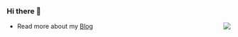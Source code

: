 ### Hi there 👋

<img align="right" src="https://github-readme-stats.vercel.app/api?username=knowncold&show_icons=true&icon_color=0366d6&text_color=24292e&bg_color=ffffff&hide_title=true" />

- Read more about my [Blog](https://blog.knowncold.me/)

<!--
**knowncold/knowncold** is a ✨ _special_ ✨ repository because its `README.md` (this file) appears on your GitHub profile.

Here are some ideas to get you started:

- 🔭 I’m currently working on ...
- 🌱 I’m currently learning ...
- 👯 I’m looking to collaborate on ...
- 🤔 I’m looking for help with ...
- 💬 Ask me about ...
- 📫 How to reach me: ...
- 😄 Pronouns: ...
- ⚡ Fun fact: ...
-->
